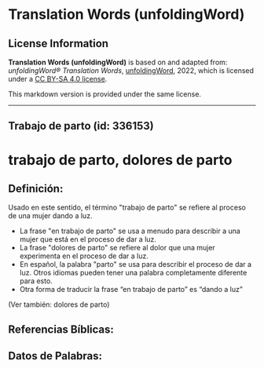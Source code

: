 # Translation Words (unfoldingWord)

## License Information

**Translation Words (unfoldingWord)** is based on and adapted from: _unfoldingWord® Translation Words_, [unfoldingWord](https://unfoldingword.org/utw), 2022, which is licensed under a [CC BY-SA 4.0 license](https://creativecommons.org/licenses/by-sa/4.0/legalcode.en).

This markdown version is provided under the same license.



--------------------------------

## Trabajo de parto (id: 336153)

trabajo de parto, dolores de parto
==================================

Definición:
-----------

Usado en este sentido, el término "trabajo de parto" se refiere al proceso de una mujer dando a luz.

* La frase "en trabajo de parto" se usa a menudo para describir a una mujer que está en el proceso de dar a luz.
* La frase "dolores de parto" se refiere al dolor que una mujer experimenta en el proceso de dar a luz.
* En español, la palabra "parto" se usa para describir el proceso de dar a luz. Otros idiomas pueden tener una palabra completamente diferente para esto.
* Otra forma de traducir la frase “en trabajo de parto” es “dando a luz”

(Ver también: dolores de parto)

Referencias Bíblicas:
---------------------

Datos de Palabras:
------------------


